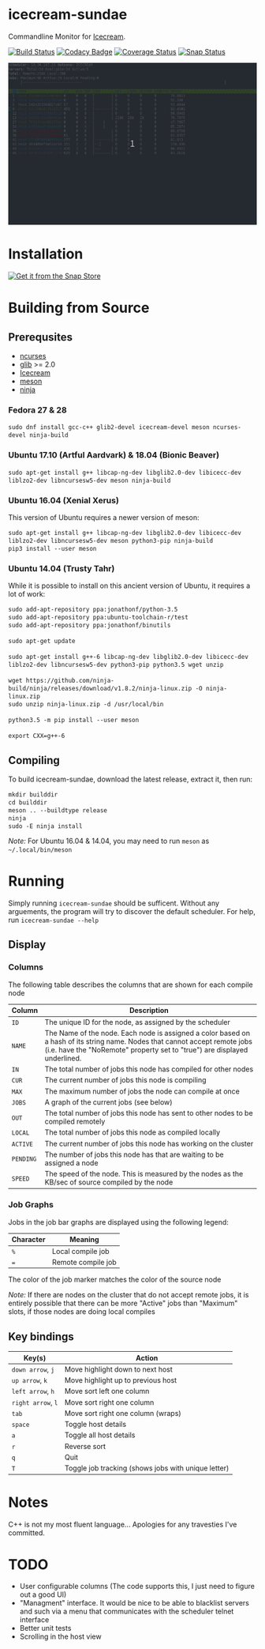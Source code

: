 # icecream-sundae
Commandline Monitor for [Icecream](https://github.com/icecc/icecream).

[![Build Status](https://travis-ci.org/JPEWdev/icecream-sundae.svg?branch=master)](https://travis-ci.org/JPEWdev/icecream-sundae)
[![Codacy Badge](https://api.codacy.com/project/badge/Grade/9e75106b1701452488d361efe2d1ad88)](https://www.codacy.com/app/JPEWdev/icecream-sundae?utm_source=github.com&amp;utm_medium=referral&amp;utm_content=JPEWdev/icecream-sundae&amp;utm_campaign=Badge_Grade)
[![Coverage Status](https://coveralls.io/repos/github/JPEWdev/icecream-sundae/badge.svg?branch=master)](https://coveralls.io/github/JPEWdev/icecream-sundae?branch=master)
[![Snap Status](https://build.snapcraft.io/badge/JPEWdev/icecream-sundae.svg)](https://build.snapcraft.io/user/JPEWdev/icecream-sundae)

![Icecream Sundae Demo](/images/demo.gif)

# Installation

[![Get it from the Snap Store](https://snapcraft.io/static/images/badges/en/snap-store-black.svg)](https://snapcraft.io/icecream-sundae)

# Building from Source

## Prerequsites
* [ncurses](https://www.gnu.org/software/ncurses/ncurses.html)
* [glib](https://developer.gnome.org/glib/stable/) >= 2.0
* [Icecream](https://github.com/icecc/icecream)
* [meson](http://mesonbuild.com/)
* [ninja](https://ninja-build.org/)

### Fedora 27 & 28
```shell
sudo dnf install gcc-c++ glib2-devel icecream-devel meson ncurses-devel ninja-build
```

### Ubuntu 17.10 (Artful Aardvark) & 18.04 (Bionic Beaver)
```shell
sudo apt-get install g++ libcap-ng-dev libglib2.0-dev libicecc-dev liblzo2-dev libncursesw5-dev meson ninja-build
```

### Ubuntu 16.04 (Xenial Xerus)
This version of Ubuntu requires a newer version of meson:

```shell
sudo apt-get install g++ libcap-ng-dev libglib2.0-dev libicecc-dev liblzo2-dev libncursesw5-dev meson python3-pip ninja-build
pip3 install --user meson
```

### Ubuntu 14.04 (Trusty Tahr)
While it is possible to install on this ancient version of Ubuntu, it requires a lot of work:

```shell
sudo add-apt-repository ppa:jonathonf/python-3.5
sudo add-apt-repository ppa:ubuntu-toolchain-r/test
sudo add-apt-repository ppa:jonathonf/binutils

sudo apt-get update

sudo apt-get install g++-6 libcap-ng-dev libglib2.0-dev libicecc-dev liblzo2-dev libncursesw5-dev python3-pip python3.5 wget unzip

wget https://github.com/ninja-build/ninja/releases/download/v1.8.2/ninja-linux.zip -O ninja-linux.zip
sudo unzip ninja-linux.zip -d /usr/local/bin

python3.5 -m pip install --user meson

export CXX=g++-6
```

## Compiling
To build icecream-sundae, download the latest release, extract it, then run:
```
mkdir builddir
cd builddir
meson .. --buildtype release
ninja
sudo -E ninja install
```

*Note:* For Ubuntu 16.04 & 14.04, you may need to run `meson` as `~/.local/bin/meson`

# Running

Simply running `icecream-sundae` should be sufficent. Without any arguements, the program will try to
discover the default scheduler. For help, run `icecream-sundae --help`

## Display


### Columns

The following table describes the columns that are shown for each compile node

| Column        | Description                                                                       |
|---------------|-----------------------------------------------------------------------------------|
| `ID`          | The unique ID for the node, as assigned by the scheduler                          |
| `NAME`        | The Name of the node. Each node is assigned a color based on a hash of its string name. Nodes that cannot accept remote jobs (i.e. have the "NoRemote" property set to "true") are displayed underlined. |
| `IN`          | The total number of jobs this node has compiled for other nodes                   |
| `CUR`         | The current number of jobs this node is compiling                                 |
| `MAX`         | The maximum number of jobs the node can compile at once                           |
| `JOBS`        | A graph of the current jobs (see below)                                           |
| `OUT`         | The total number of jobs this node has sent to other nodes to be compiled remotely|
| `LOCAL`       | The total number of jobs this node as compiled locally                            |
| `ACTIVE`      | The current number of jobs this node has working on the cluster                   |
| `PENDING`     | The number of jobs this node has that are waiting to be assigned a node           |
| `SPEED`       | The speed of the node. This is measured by the nodes as the KB/sec of source compiled by the node |

### Job Graphs
Jobs in the job bar graphs are displayed using the following legend:

| Character | Meaning               |
|-----------|-----------------------|
| `%`       | Local compile job     |
| `=`       | Remote compile job    |

The color of the job marker matches the color of the source node

*Note:* If there are nodes on the cluster that do not accept remote jobs, it is entirely possible that there can be
more "Active" jobs than "Maximum" slots, if those nodes are doing local compiles

## Key bindings

| Key(s)            | Action                                                |
|-------------------|-------------------------------------------------------|
| `down arrow`, `j` | Move highlight down to next host                      |
| `up arrow`, `k`   | Move highlight up to previous host                    |
| `left arrow`, `h` | Move sort left one column                             |
| `right arrow`, `l`| Move sort right one column                            |
| `tab`             | Move sort right one column (wraps)                    |
| `space`           | Toggle host details                                   |
| `a`               | Toggle all host details                               |
| `r`               | Reverse sort                                          |
| `q`               | Quit                                                  |
| `T`               | Toggle job tracking (shows jobs with unique letter)   |

# Notes

C++ is not my most fluent language... Apologies for any travesties I've committed.

# TODO

* User configurable columns (The code supports this, I just need to figure out a good UI)
* "Managment" interface. It would be nice to be able to blacklist servers and such via a menu that communicates with the scheduler telnet interface
* Better unit tests
* Scrolling in the host view
